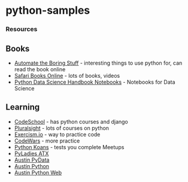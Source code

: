 # python-samples

### Resources

## Books
* [Automate the Boring Stuff](https://automatetheboringstuff.com/) - interesting things to use python for, can read the book online
* [Safari Books Online](http://wwww.safaribooksonline.com) - lots of books, videos 
* [Python Data Science Handbook Notebooks](https://github.com/jakevdp/PythonDataScienceHandbook) - Notebooks for Data Science

## Learning
* [CodeSchool](http://zfer.us/vUCTK) - has python courses and django
* [Pluralsight](http://www.pluralsight.com) - lots of courses on python
* [Exercism.io](http://exercism.io/) - way to practice code
* [CodeWars](http://www.codewars.com) - more practice 
* [Python Koans](https://github.com/gregmalcolm/python_koans) - tests you complete 
Meetups
* [PyLadies ATX](https://www.meetup.com/PyLadies-ATX/)
* [Austin PyData](https://www.meetup.com/PyData-Austin/)
* [Austin Python](https://www.meetup.com/austinpython/)
* [Austin Python Web](https://www.meetup.com/austinwebpythonusergroup/)

